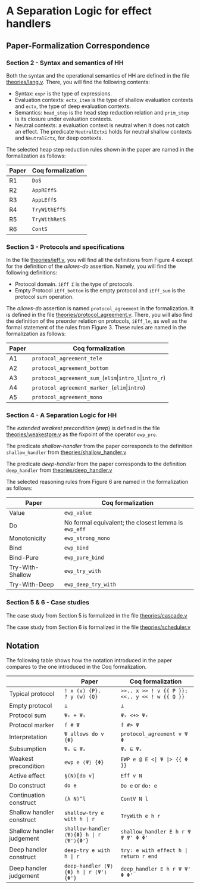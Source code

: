 A Separation Logic for effect handlers
======================================

## Paper-Formalization Correspondence

### Section 2 - Syntax and semantics of HH

Both the syntax and the operational semantics of HH are defined
in the file [theories/lang.v](theories/lang.v).
There, you will find the following contents:
  + Syntax: `expr` is the type of expressions.
  + Evaluation contexts: `ectx_item` is the type of shallow evaluation contexts
    and `ectx`, the type of deep evaluation contexts.
  + Semantics: `head_step` is the head step reduction relation and `prim_step`
    is its closure under evaluation contexts.
  + Neutral contexts: a evaluation context is neutral when it does not
    catch an effect. The predicate `NeutralEctxi` holds for neutral shallow
    contexts and `NeutralEctx`, for deep contexts.

The selected heap step reduction rules shown in the paper
are named in the formalization as follows:

| Paper | Coq formalization |
|-------|-------------------|
| R1    | `DoS`             |
| R2    | `AppREffS`        |
| R3    | `AppLEffS`        |
| R4    | `TryWithEffS`     |
| R5    | `TryWithRetS`     |
| R6    | `ContS`           |


### Section 3 - Protocols and specifications

In the file [theories/ieff.v](theories/ieff.v), you will find all the
definitions from Figure 4 except for the definition of the *allows-do*
assertion. Namely, you will find the following definitions:
  + Protocol domain. `iEff Σ` is the type of protocols.
  + Empty Protocol `iEff_bottom` is the empty protocol and `iEff_sum` is the
     protocol sum operation.

The *allows-do* assertion is named `protocol_agreement` in the formalization.
It is defined in the file [theories/protocol_agreement.v](theories/protocol_agreement.v).
There, you will also find the definition of the preorder relation on protocols, `iEff_le`,
as well as the formal statement of the rules from Figure 3. These rules are named
in the formalization as follows:

| Paper | Coq formalization                                       |
|-------|---------------------------------------------------------|
| A1    | `protocol_agreement_tele`                               |
| A2    | `protocol_agreement_bottom`                             |
| A3    | `protocol_agreement_sum_`(`elim`\|`intro_l`\|`intro_r`) |
| A4    | `protocol_agreement_marker_`(`elim`\|`intro`)           |
| A5    | `protocol_agreement_mono`                               |


### Section 4 - A Separation Logic for HH

The *extended weakest precondition* (*ewp*) is defined in the file
[theories/weakestpre.v](theories/weakestpre.v) as the fixpoint of the
operator `ewp_pre`.

The predicate *shallow-handler* from the paper corresponds to the
definition `shallow_handler` from [theories/shallow_handler.v](theories/shallow_handler.v)

The predicate *deep-handler* from the paper corresponds to the
definition `deep_handler` from [theories/deep_handler.v](theories/deep_handler.v)

The selected reasoning rules from Figure 6 are named in the formalization as follows:

| Paper            | Coq formalization                                       |
|------------------|---------------------------------------------------------|
| Value            | `ewp_value`                                             |
| Do               | No formal equivalent; the closest lemma is `ewp_eff`    |
| Monotonicity     | `ewp_strong_mono`                                       |
| Bind             | `ewp_bind`                                              |
| Bind-Pure        | `ewp_pure_bind`                                         |
| Try-With-Shallow | `ewp_try_with`                                          |
| Try-With-Deep    | `ewp_deep_try_with`                                     |


### Section 5 & 6 - Case studies

The case study from Section 5 is formalized in the file [theories/cascade.v](theories/cascade.v)

The case study from Section 6 is formalized in the file [theories/scheduler.v](theories/scheduler.v)


## Notation

The following table shows how the notation introduced in the paper compares
to the one introduced in the Coq formalization.


|                            | Paper                                           | Coq formalization                                              |
|----------------------------|-------------------------------------------------|----------------------------------------------------------------|
| Typical protocol           | `! x (v) {P}.`<br/>`? y (w) {Q}`                | `>>.. x >> ! v {{ P }};`<br/>`<<.. y << ! w {{ Q }}`           |
| Empty protocol             | `⊥`                                             | `⊥`                                                            |
| Protocol sum               | `Ψ₁ + Ψ₂`                                       | `Ψ₁ <+> Ψ₂`                                                    |
| Protocol marker            | `f # Ψ`                                         | `f #> Ψ`                                                       |
| Interpretation             | `Ψ allows do v {Φ}`                             | `protocol_agreement v Ψ Φ`                                     |
| Subsumption                | `Ψ₁ ⊑ Ψ₂`                                       | `Ψ₁ ⊑ Ψ₂`                                                      |
| Weakest precondition       | `ewp e ⟨Ψ⟩ {Φ}`                                 | `EWP e @ E <\| Ψ \|> {{ Φ }}`                                  |
| Active effect              | `§(N)[do v]`                                    | `Eff v N`                                                      |
| Do construct               | `do e`                                          | `Do e` or `do: e`                                              |
| Continuation construct     | `(λ N)^l`                                       | `ContV N l`                                                    |
| Shallow handler construct  | `shallow-try e with h \| r`                     | `TryWith e h r`                                                |
| Shallow handler judgement  | `shallow-handler ⟨Ψ⟩{Φ} h \| r ⟨Ψ'⟩{Φ'}`        | `shallow_handler E h r Ψ Ψ Ψ' Φ Φ'`                            |
| Deep handler construct     | `deep-try e with h \| r`                        | `try: e with effect h \| return r end`                         |
| Deep handler judgement     | `deep-handler ⟨Ψ⟩{Φ} h \| r ⟨Ψ'⟩{Φ'}`           | `deep_handler E h r Ψ Ψ' Φ Φ'`                                 |